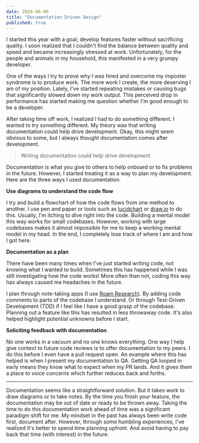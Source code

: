 ```yaml
---
date: 2020-06-06
title: "Documentation Driven Design"
published: true
---
```

I started this year with a goal; develop features faster without sacrificing quality. I soon realized that I couldn't find the balance between quality and speed and became increasingly stressed at work. Unfortunately, for the people and animals in my household, this manifested in a very grumpy developer.

One of the ways I try to prove why I was hired and overcome my imposter syndrome is to produce work. The more work I create, the more deserving I am of my position. Lately, I've started repeating mistakes or causing bugs that significantly slowed down my work output. This perceived drop in performance has started making me question whether I'm good enough to be a developer.

After taking time off work, I realized I had to do something different. I wanted to try something different. My theory was that writing documentation could help drive development. Okay, this might seem obvious to some, but I always thought documentation comes after development.

> Writing documentation could help drive development

Documentation is what you give to others to help onboard or to fix problems in the future. However, I started treating it as a way to plan my development. Here are the three ways I used documentation.

**Use diagrams to understand the code flow**

I try and build a flowchart of how the code flows from one method to another. I use pen and paper or tools such as [lucidchart](https://www.lucidchart.com/pages/ "Lucid Chart") or [draw.io](http://draw.io/) to do this. Usually, I'm itching to dive right into the code. Building a mental model this way works for small codebases. However, working with large codebases makes it almost impossible for me to keep a working mental model in my head. In the end, I completely lose track of where I am and how I got here.

**Documentation as a plan**

There have been many times when I've just started writing code, not knowing what I wanted to build. Sometimes this has happened while I was still investigating how the code works! More often than not, coding this way has always caused me headaches in the future.

I plan through note-taking apps (I use [Roam Research](https://roamresearch.com/ "Roam Research")). By adding code comments to parts of the codebase I understand. Or through Test-Driven Development (TDD) if I feel like I have a good grasp of the codebase. Planning out a feature like this has resulted in less throwaway code. It's also helped highlight potential unknowns before I start.

**Soliciting feedback with documentation**

No one works in a vacuum and no one knows everything. One way I help give context to future code reviews is to offer documentation to my peers. I do this before I even have a pull request open. An example where this has helped is when I present my documentation to QA. Getting QA looped in early means they know what to expect when my PR lands. And it gives them a place to voice concerns which further reduces back and forths.

***

Documentation seems like a straightforward solution. But it takes work to draw diagrams or to take notes. By the time you finish your feature, the documentation may be out of date or ready to be thrown away. Taking the time to do this documentation work ahead of time was a significant paradigm shift for me. My mindset in the past has always been write code first, document after. However, through some humbling experiences, I've realized it's better to spend time planning upfront. And avoid having to pay back that time (with interest) in the future.